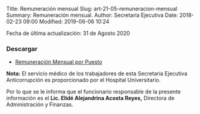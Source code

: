 Title: Remuneración mensual
Slug: art-21-05-remuneracion-mensual
Summary: Remuneración mensual.
Author: Secretaría Ejecutiva
Date: 2018-02-23 09:00
Modified: 2019-06-06 10:24


Fecha de última actualización: 31 de Agosto 2020

### Descargar

* [Remuneración Mensual por Puesto](remuneracion-mensual-por-puesto.pdf)

**Nota:** El servicio médico de los trabajadores de esta Secretaría Ejecutiva Anticorrupción es proporcionado por el Hospital Universitario.

Por lo que se le informa que el funcionario responsable de la presente información es el **Lic. Elidé Alejandrina Acosta Reyes,** Directora de Administración y Finanzas.
